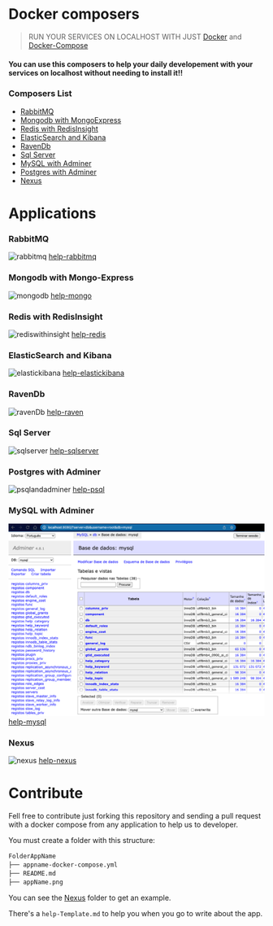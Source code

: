 # Docker composers

> RUN YOUR SERVICES ON LOCALHOST WITH JUST [Docker](https://www.docker.com/get-started) and [Docker-Compose](https://docs.docker.com/compose/)

#### You can use this composers to help your daily developement with your services on localhost without needing to install it!!

### Composers List
- [RabbitMQ](#rabbitmq)
- [Mongodb with MongoExpress](#mongodb-with-mongo-express)
- [Redis with RedisInsight](#redis-with-redisinsight)
- [ElasticSearch and Kibana](#elasticsearch-and-kibana)
- [RavenDb](#ravendb)
- [Sql Server](#sql-server)
- [MySQL with Adminer](#mysql-with-adminer)
- [Postgres with Adminer](#postgres-with-adminer)
- [Nexus](#nexus)

# Applications

### RabbitMQ
![rabbitmq](RabbitMq/rabbitmq.png)
[help-rabbitmq](RabbitMq/README.md)

### Mongodb with Mongo-Express
![mongodb](Mongodb/mongodb-mongoexpress.png)
[help-mongo](Mongodb/README.md)

### Redis with RedisInsight
![rediswithinsight](Redis/redis.png)
[help-redis](Redis/README.md)

### ElasticSearch and Kibana
![elastickibana](ElasticKibana/kibana.png)
[help-elastickibana](ElasticKibana/README.md)

### RavenDb
![ravenDb](RavenDb/ravendb.png)
[help-raven](RavenDb/README.md)

### Sql Server
![sqlserver](SqlServer/sqlserver.png)
[help-sqlserver](SqlServer/README.md)

### Postgres with Adminer
![psqlandadminer](Postgres/postgres-adminer.png)
[help-psql](Postgres/README.md)

### MySQL with Adminer
![mysqlandadminer](MySQL/mysql-adminer.png)
[help-mysql](MySQL/README.md)

### Nexus
![nexus](Nexus/nexus.png)
[help-nexus](Nexus/README.md)


# Contribute
Fell free to contribute just forking this repository and sending a pull request with a docker compose from any 
application to help us to developer.

You must create a folder with this structure:

```bash
FolderAppName
├── appname-docker-compose.yml
├── README.md
├── appName.png
```

You can see the [Nexus](Nexus) folder to get an example.

There's a `help-Template.md` to help you when you go to write about the app.
